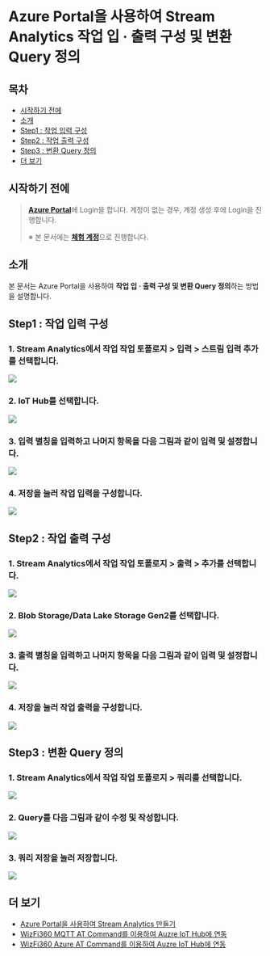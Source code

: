 #  Azure Portal을 사용하여 Stream Analytics 작업 입 · 출력 구성 및 변환 Query 정의



## 목차

- [시작하기 전에](#Prerequisites)
- [소개](#Introduction)
- [Step1 : 작업 입력 구성](#Step-1-Configure_Job_Input)
- [Step2 : 작업 출력 구성](#Step-2-Configure_Job_Output)
- [Step3 : 변환 Query 정의](#Step-3-Define_The_Transformation_Query)
- [더 보기](#Read_More)



<a name="Prerequisites"></a>
## 시작하기 전에

> [**Azure Portal**][Link-Azure-Portal]에 Login을 합니다. 계정이 없는 경우, 계정 생성 후에 Login을 진행합니다.
>
> ※ 본 문서에는 [**체험 계정**][Link-Azure-Account-Free]으로 진행합니다.



<a name="Introduction"></a>
## 소개

본 문서는 Azure Portal을 사용하여 **작업 입 · 출력 구성 및 변환 Query 정의**하는 방법을 설명합니다.



<a name="Step-1-Configure_Job_Input"></a>
## Step1 : 작업 입력 구성

### 1. Stream Analytics에서 작업 **작업 토폴로지** > **입력** > **스트림 입력 추가**를 선택합니다.

![][Link-Configure_Job_Input_2]

### 2. **IoT Hub**를 선택합니다.

![][Link-Configure_Job_Input_3]

### 3. **입력 별칭**을 입력하고 나머지 항목을 다음 그림과 같이 입력 및 설정합니다.

![][Link-Configure_Job_Input_5]

### 4. **저장**을 눌러 작업 입력을 구성합니다.

![][Link-Configure_Job_Input_6]



<a name="Step-2-Configure_Job_Output"></a>
## Step2 : 작업 출력 구성

### 1. Stream Analytics에서 작업 **작업 토폴로지** > **출력** > **추가**를 선택합니다.

![][Link-Configure_Job_Output_2]

### 2. **Blob Storage/Data Lake Storage Gen2**를 선택합니다.

![][Link-Configure_Job_Output_3]

### 3. **출력 별칭**을 입력하고 나머지 항목을 다음 그림과 같이 입력 및 설정합니다.

![][Link-Configure_Job_Output_5]

### 4. **저장**을 눌러 작업 출력을 구성합니다.

![][Link-Configure_Job_Output_6]



<a name="Step-3-Define_The_Transformation_Query"></a>
## Step3 : 변환 Query 정의

### 1. Stream Analytics에서 작업 **작업 토폴로지** > **쿼리**를 선택합니다.

![][Link-Define_The_Transformation_Query_2]

### 2. **Query**를 다음 그림과 같이 **수정 및 작성**합니다.

![][Link-Define_The_Transformation_Query_3]

### 3. **쿼리 저장**을 눌러 저장합니다.

![][Link-Define_The_Transformation_Query_4]



<a name="Read_More"></a>
## 더 보기

- [Azure Portal을 사용하여 Stream Analytics 만들기][Link-Create_Stream_Analytics_Through_Azure_Portal]
- [WizFi360 MQTT AT Command를 이용하여 Auzre IoT Hub에 연동][Link-Standalone_Mqtt_Atcmd_Wizfi360]
- [WizFi360 Azure AT Command를 이용하여 Auzre IoT Hub에 연동][Link-Standalone_Azure_Atcmd_Wizfi360]



[Link-Azure-Portal]: https://portal.azure.com/
[Link-Azure-Account-Free]: https://azure.microsoft.com/ko-kr/free/
[Link-Configure_Job_Input_2]: https://github.com/Wiznet/azure-iot-kr/blob/master/images/configure_job_input_2.png
[Link-Configure_Job_Input_3]: https://github.com/Wiznet/azure-iot-kr/blob/master/images/configure_job_input_3.png
[Link-Configure_Job_Input_5]: https://github.com/Wiznet/azure-iot-kr/blob/master/images/configure_job_input_5.png
[Link-Configure_Job_Input_6]: https://github.com/Wiznet/azure-iot-kr/blob/master/images/configure_job_input_6.png
[Link-Configure_Job_Output_2]: https://github.com/Wiznet/azure-iot-kr/blob/master/images/configure_job_output_2.png
[Link-Configure_Job_Output_3]: https://github.com/Wiznet/azure-iot-kr/blob/master/images/configure_job_output_3.png
[Link-Configure_Job_Output_5]: https://github.com/Wiznet/azure-iot-kr/blob/master/images/configure_job_output_5.png
[Link-Configure_Job_Output_6]: https://github.com/Wiznet/azure-iot-kr/blob/master/images/configure_job_output_6.png
[Link-Define_The_Transformation_Query_2]: https://github.com/Wiznet/azure-iot-kr/blob/master/images/define_the_transformation_query_2.png
[Link-Define_The_Transformation_Query_3]: https://github.com/Wiznet/azure-iot-kr/blob/master/images/define_the_transformation_query_3.png
[Link-Define_The_Transformation_Query_4]: https://github.com/Wiznet/azure-iot-kr/blob/master/images/define_the_transformation_query_4.png
[Link-Create_Stream_Analytics_Through_Azure_Portal]: https://github.com/Wiznet/azure-iot-kr/blob/master/docs/Azure_Cloud/create_stream_analytics_through_azure_portal.md
[Link-Standalone_Mqtt_Atcmd_Wizfi360]: https://github.com/Wiznet/azure-iot-kr/blob/master/docs/IoT_device/Connectivities/Wi-Fi/standalone_mqtt_atcmd_wizfi360.md
[Link-Standalone_Azure_Atcmd_Wizfi360]: https://github.com/Wiznet/azure-iot-kr/blob/master/docs/IoT_device/Connectivities/Wi-Fi/standalone_azure_atcmd_wizfi360.md